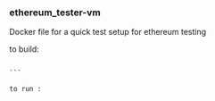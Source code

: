 ### ethereum_tester-vm
Docker file for a quick test setup for ethereum testing

to build:
````

```

to run :
````

```

